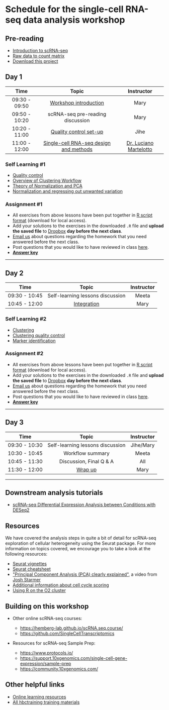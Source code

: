 # Schedule for the single-cell RNA-seq data analysis workshop

## Pre-reading

* [Introduction to scRNA-seq](../lessons/01_intro_to_scRNA-seq.md)
* [Raw data to count matrix](../lessons/02_SC_generation_of_count_matrix.md)
* [Download this project](https://www.dropbox.com/sh/qwfznnx7rg68kso/AACWI8fzNzKFOSsvSoi-20b3a?dl=1)

## Day 1

| Time |  Topic  | Instructor |
|:-----------:|:----------:|:--------:|
| 09:30 - 09:50 | [Workshop introduction](https://github.com/hbctraining/scRNA-seq_online/raw/master/slides/Intro_to_workshop.pdf) | Mary |
| 09:50 - 10:20 | scRNA-seq pre-reading discussion | Mary |
| 10:20 - 11:00 | [Quality control set-up](../lessons/03_SC_quality_control-setup.md) | Jihe |
| 11:00 - 12:00 | [Single-cell RNA-seq design and methods](https://www.dropbox.com/s/itxrximdmn3vbse/SCC_HBCBioinfo_Course_LM.pdf?dl=1) | [Dr. Luciano Martelotto](https://singlecellcore.hms.harvard.edu/people/luciano-martelotto) |

### Self Learning #1

* [Quality control](../lessons/04_SC_quality_control.md)
* [Overview of Clustering Workflow](../lessons/postQC_workflow.md)
* [Theory of Normalization and PCA](../lessons/05_normalization_and_PCA.md)
* [Normalization and regressing out unwanted variation](../lessons/06_SC_SCT_normalization.md)

### Assignment #1
* All exercises from above lessons have been put together in [R script format](../homework/Day1_exercise.R) (download for local access).
* Add your solutions to the exercises in the downloaded `.R` file and **upload the saved file** to [Dropbox](https://www.dropbox.com/request/2KDzeFlwB57WVjaKTWVD) **day before the next class**.
* [Email us](mailto:hbctraining@hsph.harvard.edu) about questions regarding the homework that you need answered before the next class.
* Post questions that you would like to have reviewed in class [here](https://PollEv.com/hbctraining945).
* **[Answer key](../homework/Day1_exercise_answer_key.R)**

***

## Day 2

| Time |  Topic  | Instructor |
|:-----------:|:----------:|:--------:|
| 09:30 - 10:45 | Self-learning lessons discussion | Meeta |
| 10:45 - 12:00| [Integration](../lessons/06_integration.md) | Mary |

### Self Learning #2
* [Clustering](../lessons/07_SC_clustering_cells_SCT.md)
* [Clustering quality control](../lessons/08_SC_clustering_quality_control.md)
* [Marker identification](../lessons/09_merged_SC_marker_identification.md)

### Assignment #2
* All exercises from above lessons have been put together in [R script format](../homework/Day2_exercise.R) (download for local access).
* Add your solutions to the exercises in the downloaded `.R` file and **upload the saved file** to [Dropbox](https://www.dropbox.com/request/uWfFxpxSiaMTbqcQP7uu) **day before the next class**.
* [Email us](mailto:hbctraining@hsph.harvard.edu) about questions regarding the homework that you need answered before the next class.
* Post questions that you would like to have reviewed in class [here](https://PollEv.com/hbctraining945).
* **[Answer key](../homework/Day2_exercise_answer_key.R)**

***

## Day 3

| Time |  Topic  | Instructor |
|:-----------:|:----------:|:--------:|
| 09:30 - 10:30 | Self-learning lessons discussion | Jihe/Mary |
| 10:30 - 10:45 | Workflow summary | Meeta |
| 10:45 - 11:30 | Discussion, Final Q & A | All |
| 11:30 - 12:00 | [Wrap up](https://github.com/hbctraining/scRNA-seq_online/raw/master/slides/Workshop_wrapup.pdf) | Mary |

***

## Downstream analysis tutorials

* [scRNA-seq Differential Expression Analysis between Conditions with DESeq2](../lessons/pseudobulk_DESeq2_scrnaseq.md)

## Resources
We have covered the analysis steps in quite a bit of detail for scRNA-seq exploration of cellular heterogeneity using the Seurat package. For more information on topics covered, we encourage you to take a look at the following resources:

* [Seurat vignettes](https://satijalab.org/seurat/vignettes.html)
* [Seurat cheatsheet](https://satijalab.org/seurat/essential_commands.html)
* ["Principal Component Analysis (PCA) clearly explained"](https://www.youtube.com/watch?v=_UVHneBUBW0), a video from [Josh Starmer](https://twitter.com/joshuastarmer)
* [Additional information about cell cycle scoring](../lessons/cell_cycle_scoring.md)
* [Using R on the O2 cluster](https://hbctraining.github.io/Intro-to-Unix-QMB/lessons/R_on_o2.html)

## Building on this workshop

* Other online scRNA-seq courses:
  - https://hemberg-lab.github.io/scRNA.seq.course/ 
  - https://github.com/SingleCellTranscriptomics

* Resources for scRNA-seq Sample Prep:
  - https://www.protocols.io/
  - https://support.10xgenomics.com/single-cell-gene-expression/sample-prep
  - https://community.10xgenomics.com/

## Other helpful links
* [Online learning resources](https://hbctraining.github.io/bioinformatics_online/lists/online_trainings.html)
* [All hbctraining training materials](https://hbctraining.github.io/main)


